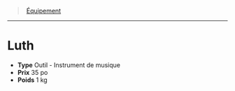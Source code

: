 ﻿---
!Equipment
Type: Outil - Instrument de musique
Price: 35 po
Weight: 1 kg
Id: equipment_hd.md#luth
ParentLink: equipment_hd.md#Équipement
Name: Luth
ParentName: Équipement
NameLevel: 1
Attributes: {}
---
> [Équipement](hd_equipment.md)

---

# Luth

- **Type** Outil - Instrument de musique
- **Prix** 35 po
- **Poids** 1 kg

